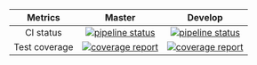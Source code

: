 |    Metrics    |                                                                                     Master                                                                                     |                                                                                  Develop                                                                                 |
|:-------------:|:------------------------------------------------------------------------------------------------------------------------------------------------------------------------------:|:------------------------------------------------------------------------------------------------------------------------------------------------------------------------:|
| CI status     | [![pipeline status](https://gitlab.com/redmic-project/server/socket/badges/master/pipeline.svg)](https://gitlab.com/redmic-project/server/socket/commits/master) | [![pipeline status](https://gitlab.com/redmic-project/server/socket/badges/dev/pipeline.svg)](https://gitlab.com/redmic-project/server/socket/commits/dev) |
| Test coverage | [![coverage report](https://gitlab.com/redmic-project/server/socket/badges/master/coverage.svg)](https://gitlab.com/redmic-project/server/socket/commits/master) | [![coverage report](https://gitlab.com/redmic-project/server/socket/badges/dev/coverage.svg)](https://gitlab.com/redmic-project/server/socket/commits/dev) |